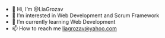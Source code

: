 - 👋 Hi, I’m @LiaGrozav
- 👀 I’m interested in Web Development and Scrum Framework
- 🌱 I’m currently learning Web Development
- 📫 How to reach me liagrozav@yahoo.com

<!---
LiaGrozav/LiaGrozav is a ✨ special ✨ repository because its `README.md` (this file) appears on your GitHub profile.
You can click the Preview link to take a look at your changes.
--->
